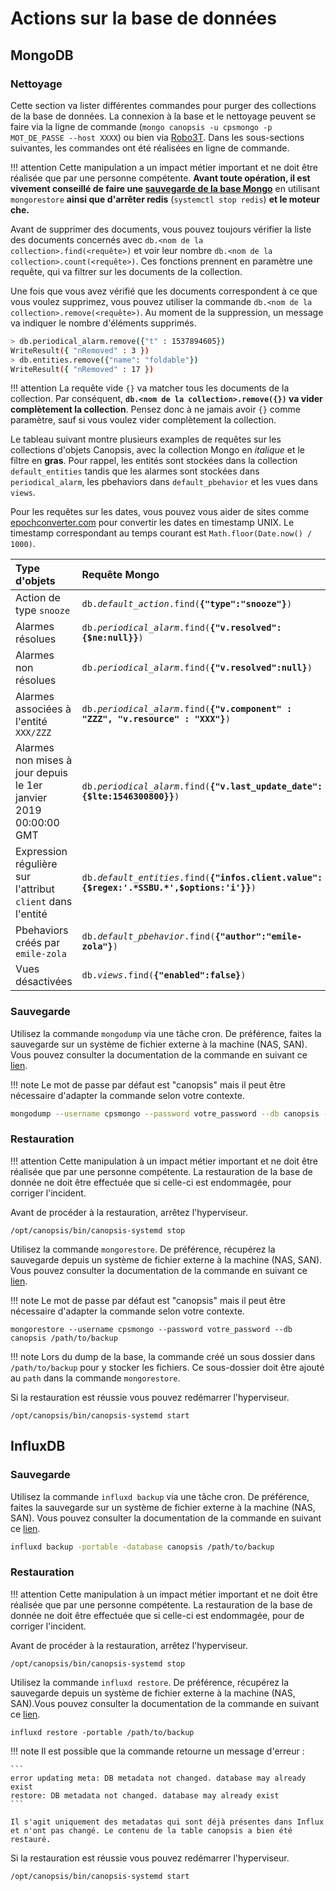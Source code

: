 # Actions sur la base de données

## MongoDB

### Nettoyage

Cette section va lister différentes commandes pour purger des collections de la base de données. La connexion à la base et le nettoyage peuvent se faire via la ligne de commande (`mongo canopsis -u cpsmongo -p MOT_DE_PASSE --host XXXX`) ou bien via [Robo3T](https://robomongo.org). Dans les sous-sections suivantes, les commandes ont été réalisées en ligne de commande.

!!! attention
    Cette manipulation a un impact métier important et ne doit être réalisée que par une personne compétente. **Avant toute opération, il est vivement conseillé de faire une [sauvegarde de la base Mongo](#sauvegarde)** en utilisant `mongorestore` **ainsi que d'arrêter redis** (`systemctl stop redis`) **et le moteur che.**

Avant de supprimer des documents, vous pouvez toujours vérifier la liste des documents concernés avec `db.<nom de la collection>.find(<requête>)` et voir leur nombre `db.<nom de la collection>.count(<requête>)`. Ces fonctions prennent en paramètre une requête, qui va filtrer sur les documents de la collection.

Une fois que vous avez vérifié que les documents correspondent à ce que vous voulez supprimez, vous pouvez utiliser la commande `db.<nom de la collection>.remove(<requête>)`. Au moment de la suppression, un message va indiquer le nombre d'éléments supprimés.

```bash
> db.periodical_alarm.remove({"t" : 1537894605})
WriteResult({ "nRemoved" : 3 })
> db.entities.remove({"name": "foldable"})
WriteResult({ "nRemoved" : 17 })
```

!!! attention
    La requête vide `{}` va matcher tous les documents de la collection. Par conséquent, **`db.<nom de la collection>.remove({})` va vider complètement la collection**. Pensez donc à ne jamais avoir `{}` comme paramètre, sauf si vous voulez vider complètement la collection.

Le tableau suivant montre plusieurs examples de requêtes sur les collections d'objets Canopsis, avec la collection Mongo en _italique_ et le filtre en **gras**. Pour rappel, les entités sont stockées dans la collection `default_entities` tandis que les alarmes sont stockées dans `periodical_alarm`, les pbehaviors dans `default_pbehavior` et les vues dans `views`.

Pour les requêtes sur les dates, vous pouvez vous aider de sites comme [epochconverter.com](https://www.epochconverter.com/) pour convertir les dates en timestamp UNIX. Le timestamp correspondant au temps courant est `Math.floor(Date.now() / 1000)`.


| Type d'objets                                                             | Requête Mongo                                                                                 |
|:--------------------------------------------------------------------------|:----------------------------------------------------------------------------------------------|
| Action de type `snooze`                                                   | `db.`_`default_action`_`.find(`**`{"type":"snooze"}`**`)`                                     |
| Alarmes résolues                                                          | `db.`_`periodical_alarm`_`.find(`**`{"v.resolved":{$ne:null}}`**`)`                           |
| Alarmes non résolues                                                      | `db.`_`periodical_alarm`_`.find(`**`{"v.resolved":null}`**`)`                                 |
| Alarmes associées à l'entité `XXX/ZZZ`                                    | `db.`_`periodical_alarm`_`.find(`**`{"v.component" : "ZZZ", "v.resource" : "XXX"}`**`)`       |
| Alarmes non mises à jour depuis le 1er janvier 2019 00:00:00 GMT          | `db.`_`periodical_alarm`_`.find(`**`{"v.last_update_date":{$lte:1546300800}}`**`)`            |
| Expression régulière sur l'attribut `client` dans l'entité                | `db.`_`default_entities`_`.find(`**`{"infos.client.value":{$regex:'.*SSBU.*',$options:'i'}}`**`)`|
| Pbehaviors créés par `emile-zola`                                         | `db.`_`default_pbehavior`_`.find(`**`{"author":"emile-zola"}`**`)`                            |
| Vues désactivées                                                          | `db.`_`views`_`.find(`**`{"enabled":false}`**`)`                                              |

### Sauvegarde

Utilisez la commande `mongodump` via une tâche cron. De préférence, faites la sauvegarde sur un système de fichier externe à la machine (NAS, SAN). Vous pouvez consulter la documentation de la commande en suivant ce [lien](https://docs.mongodb.com/manual/tutorial/backup-and-restore-tools/#basic-mongodump-operation).

!!! note
    Le mot de passe par défaut est "canopsis" mais il peut être nécessaire d'adapter la commande selon votre contexte.

```bash
mongodump --username cpsmongo --password votre_password --db canopsis --out /path/to/backup
```

### Restauration

!!! attention
    Cette manipulation à un impact métier important et ne doit être réalisée que par une personne compétente. La restauration de la base de donnée ne doit être effectuée que si celle-ci est endommagée, pour corriger l'incident.

Avant de procéder à la restauration, arrêtez l'hyperviseur.
```shell
/opt/canopsis/bin/canopsis-systemd stop
```

Utilisez la commande `mongorestore`. De préférence, récupérez la sauvegarde depuis un système de fichier externe à la machine (NAS, SAN). Vous pouvez consulter la documentation de la commande en suivant ce [lien](https://docs.mongodb.com/manual/tutorial/backup-and-restore-tools/#basic-mongorestore-operations).

!!! note
    Le mot de passe par défaut est "canopsis" mais il peut être nécessaire d'adapter la commande selon votre contexte.

```shell
mongorestore --username cpsmongo --password votre_password --db canopsis /path/to/backup
```

!!! note
    Lors du dump de la base, la commande créé un sous dossier dans `/path/to/backup` pour y stocker les fichiers. Ce sous-dossier doit être ajouté au `path` dans la commande `mongorestore`.

Si la restauration est réussie vous pouvez redémarrer l'hyperviseur.
```shell
/opt/canopsis/bin/canopsis-systemd start
```

## InfluxDB

### Sauvegarde

Utilisez la commande `influxd backup` via une tâche cron. De préférence, faites la sauvegarde sur un système de fichier externe à la machine (NAS, SAN). Vous pouvez consulter la documentation de la commande en suivant ce [lien](https://docs.influxdata.com/influxdb/v1.7/administration/backup_and_restore/#backup).

```bash
influxd backup -portable -database canopsis /path/to/backup
```

### Restauration

!!! attention
    Cette manipulation à un impact métier important et ne doit être réalisée que par une personne compétente. La restauration de la base de donnée ne doit être effectuée que si celle-ci est endommagée, pour de corriger l'incident.

Avant de procéder à la restauration, arrêtez l'hyperviseur.
```shell
/opt/canopsis/bin/canopsis-systemd stop
```

Utilisez la commande `influxd restore`. De préférence, récupérez la sauvegarde depuis un système de fichier externe à la machine (NAS, SAN).Vous pouvez consulter la documentation de la commande en suivant ce [lien](https://docs.influxdata.com/influxdb/v1.7/administration/backup_and_restore/#restore).

```shell
influxd restore -portable /path/to/backup
```

!!! note
    Il est possible que la commande retourne un message d'erreur :

    ```
    error updating meta: DB metadata not changed. database may already exist
    restore: DB metadata not changed. database may already exist
    ```

    Il s'agit uniquement des metadatas qui sont déjà présentes dans Influx et n'ont pas changé. Le contenu de la table canopsis a bien été restauré.

Si la restauration est réussie vous pouvez redémarrer l'hyperviseur.

```shell
/opt/canopsis/bin/canopsis-systemd start
```
